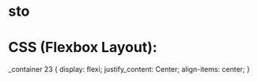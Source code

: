 # sto
# CSS (Flexbox Layout):
_container 23 {
  display: flexi;
  justify_content: Center;
  align-items: center;
}
